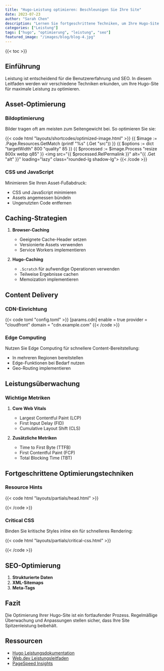 ```yaml
---
title: "Hugo-Leistung optimieren: Beschleunigen Sie Ihre Site"
date: 2023-07-23
author: "Sarah Chen"
description: "Lernen Sie fortgeschrittene Techniken, um Ihre Hugo-Site für bessere Leistung, schnellere Ladezeiten und verbesserte Benutzererfahrung zu optimieren."
categories: ["Leistung"]
tags: ["hugo", "optimierung", "leistung", "seo"]
featured_image: "/images/blog/blog-4.jpg"
---
```


{{< toc >}}

## Einführung

Leistung ist entscheidend für die Benutzererfahrung und SEO. In diesem Leitfaden werden wir verschiedene Techniken erkunden, um Ihre Hugo-Site für maximale Leistung zu optimieren.

## Asset-Optimierung

### Bildoptimierung

Bilder tragen oft am meisten zum Seitengewicht bei. So optimieren Sie sie:

{{< code html "layouts/shortcodes/optimized-image.html" >}}
{{ $image := .Page.Resources.GetMatch (printf "%s" (.Get "src")) }}
{{ $options := dict "targetWidth" 800 "quality" 85 }}
{{ $processed := $image.Process "resize 800x webp q85" }}
<img src="{{ $processed.RelPermalink }}"
     alt="{{ .Get "alt" }}"
     loading="lazy"
     class="rounded-lg shadow-lg">
{{< /code >}}

### CSS und JavaScript

Minimieren Sie Ihren Asset-Fußabdruck:
- CSS und JavaScript minimieren
- Assets angemessen bündeln
- Ungenutzten Code entfernen

## Caching-Strategien

1. **Browser-Caching**
   - Geeignete Cache-Header setzen
   - Versionierte Assets verwenden
   - Service Workers implementieren

2. **Hugo-Caching**
   - `.Scratch` für aufwendige Operationen verwenden
   - Teilweise Ergebnisse cachen
   - Memoization implementieren

## Content Delivery

### CDN-Einrichtung

{{< code toml "config.toml" >}}
[params.cdn]
  enable = true
  provider = "cloudfront"
  domain = "cdn.example.com"
{{< /code >}}

### Edge Computing

Nutzen Sie Edge Computing für schnellere Content-Bereitstellung:
- In mehreren Regionen bereitstellen
- Edge-Funktionen bei Bedarf nutzen
- Geo-Routing implementieren

## Leistungsüberwachung

### Wichtige Metriken

1. **Core Web Vitals**
   - Largest Contentful Paint (LCP)
   - First Input Delay (FID)
   - Cumulative Layout Shift (CLS)

2. **Zusätzliche Metriken**
   - Time to First Byte (TTFB)
   - First Contentful Paint (FCP)
   - Total Blocking Time (TBT)

## Fortgeschrittene Optimierungstechniken

### Resource Hints

{{< code html "layouts/partials/head.html" >}}
<link rel="preconnect" href="https://fonts.googleapis.com">
<link rel="preload" href="/fonts/main.woff2" as="font" type="font/woff2" crossorigin>
{{< /code >}}

### Critical CSS

Binden Sie kritische Styles inline ein für schnelleres Rendering:

{{< code html "layouts/partials/critical-css.html" >}}
<style>
  /* Critical CSS hier */
  .hero { /* ... */ }
  .nav { /* ... */ }
</style>
{{< /code >}}

## SEO-Optimierung

1. **Strukturierte Daten**
2. **XML-Sitemaps**
3. **Meta-Tags**

## Fazit

Die Optimierung Ihrer Hugo-Site ist ein fortlaufender Prozess. Regelmäßige Überwachung und Anpassungen stellen sicher, dass Ihre Site Spitzenleistung beibehält.

## Ressourcen

- [Hugo Leistungsdokumentation](https://gohugo.io/documentation/)
- [Web.dev Leistungsleitfaden](https://web.dev/performance/)
- [PageSpeed Insights](https://pagespeed.web.dev/)
